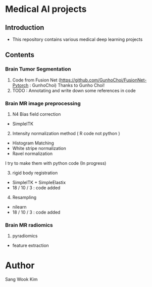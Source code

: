 # Medical AI projects
## Introduction
 - This repository contains various medical deep learning projects
 
## Contents
### Brain Tumor Segmentation
 1. Code from Fusion Net (https://github.com/GunhoChoi/FusionNet-Pytorch : GunhoChoi) Thanks to Gunho Choi!
 2. TODO : Annotating and write down some references in code
 
### Brain MR image preprocessing
 1. N4 Bias field correction
  - SimpleITK
  
 2. Intensity normalization method ( R code not python )
  - Histogram Matching
  - White stripe normalization
  - Ravel normalization
  
  I try to make them with python code (In progress)
  
 3. rigid body registration
  - SimpleITK + SimpleElastix
  - 18 / 10 / 3 : code added
  
 4. Resampling
  - nilearn
  - 18 / 10 / 3 : code added
  
### Brain MR radiomics
 1. pyradiomics
  - feature extraction

# Author
Sang Wook Kim
